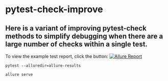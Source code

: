 # pytest-check-improve
## Here is a variant of improving pytest-check methods to simplify debugging when there are a large number of checks within a single test.
To view the example test report, click the button: [![Allure Report](https://img.shields.io/badge/Allure%20Report-deployed-green)](https://lambotik.github.io/pytest-check-improve)
```
pytest --alluredir=allure-results
```
```
allure serve
```
